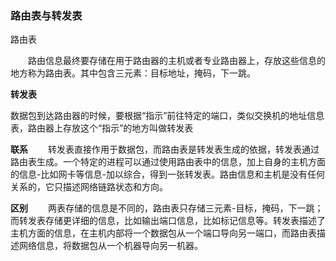 

### 路由表与转发表

路由表

　　路由信息最终要存储在用于路由器的主机或者专业路由器上，存放这些信息的地方称为路由表。其中包含三元素：目标地址，掩码，下一跳。



**转发表**

数据包到达路由器的时候，要根据“指示”前往特定的端口，类似交换机的地址信息表，路由器上存放这个“指示”的地方叫做转发表

**联系**
　　转发表直接作用于数据包，而路由表是转发表生成的依据，转发表通过路由表生成。一个特定的进程可以通过使用路由表中的信息，加上自身的主机方面的信息-比如网卡等信息-加以综合，得到一张转发表。路由信息和主机是没有任何关系的，它只描述网络链路状态和方向。

**区别**
　　两表存储的信息是不同的，路由表只存储三元素-目标，掩码，下一跳；而转发表存储更详细的信息，比如输出端口信息，比如标记信息等。转发表描述了主机方面的信息，在主机内部将一个数据包从一个端口导向另一端口，而路由表描述网络信息，将数据包从一个机器导向另一机器。

